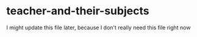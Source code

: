 # teacher-and-their-subjects
I might update this file later, because I don't really need this file right now